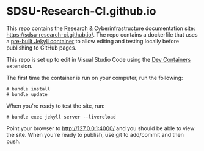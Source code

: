 # SDSU-Research-CI.github.io

This repo contains the Research & Cyberinfrastructure documentation site: https://sdsu-research-ci.github.io/. The repo contains a dockerfile that uses a [pre-built Jekyll container](https://github.com/SDSU-Research-CI/jekyll/pkgs/container/jekyll) to allow editing and testing locally before publishing to GitHub pages.

This repo is set up to edit in Visual Studio Code using the [Dev Containers](https://marketplace.visualstudio.com/items?itemName=ms-vscode-remote.remote-containers) extension.

The first time the container is run on your computer, run the following:
 
```
# bundle install
# bundle update
```

When you're ready to test the site, run:

```
# bundle exec jekyll server --livereload
```

Point your browser to http://127.0.0.1:4000/ and you should be able to view the site. When you're ready to publish, use git to add/commit and then push.
